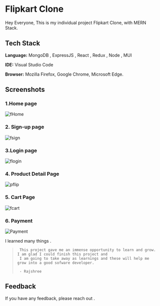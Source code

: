 # Flipkart Clone

Hey Everyone,
This is my individual project Flipkart Clone, with MERN Stack.

## Tech Stack

**Language:** MongoDB , ExpressJS , React , Redux , Node , MUI

**IDE:** Visual Studio Code

**Browser:** Mozilla Firefox, Google Chrome, Microsoft Edge.



## Screenshots

### 1.Home page
![fHome](https://github.com/RajshreeRajoliya/Flipkart/assets/113670900/ee78540f-a39e-4557-8293-ef2a7885d200)

### 2. Sign-up page
![fsign](https://github.com/RajshreeRajoliya/Flipkart/assets/113670900/5aa00e60-4fac-4ef1-9ec6-527618167dab)

### 3.Login page
![flogin](https://github.com/RajshreeRajoliya/Flipkart/assets/113670900/92803480-3386-4880-bfef-9ba0b2774671)

### 4. Product Detail Page
![pflip](https://github.com/RajshreeRajoliya/Flipkart/assets/113670900/884c9aae-ea77-4218-a793-edd500739c32)

### 5. Cart Page
![fcart](https://github.com/RajshreeRajoliya/Flipkart/assets/113670900/262b8818-1a08-40e4-b929-b36b4d2eab18)

### 6. Payment
![Payment](https://user-images.githubusercontent.com/113670900/235449835-473876ab-69e6-4504-ae37-ae25bbb520ec.png)

I learned many things .
>      This project gave me an immense opportunity to learn and grow. I am glad I could finish this project and 
>      I am going to take away as learnings and these will help me grow into a good sofware developer. 
>      
>      - Rajshree
     

## Feedback

If you have any feedback, please reach out .


